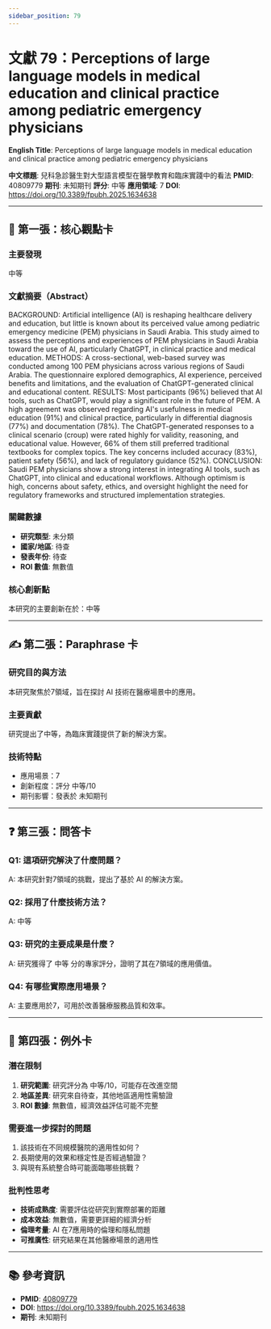 ```yaml
---
sidebar_position: 79
---
```


# 文獻 79：Perceptions of large language models in medical education and clinical practice among pediatric emergency physicians

**English Title**: Perceptions of large language models in medical education and clinical practice among pediatric emergency physicians

**中文標題**: 兒科急診醫生對大型語言模型在醫學教育和臨床實踐中的看法
**PMID**: 40809779
**期刊**: 未知期刊
**評分**: 中等
**應用領域**: 7
**DOI**: https://doi.org/10.3389/fpubh.2025.1634638

---

## 📌 第一張：核心觀點卡

### 主要發現
中等

### 文獻摘要（Abstract）
BACKGROUND: Artificial intelligence (AI) is reshaping healthcare delivery and education, but little is known about its perceived value among pediatric emergency medicine (PEM) physicians in Saudi Arabia. This study aimed to assess the perceptions and experiences of PEM physicians in Saudi Arabia toward the use of AI, particularly ChatGPT, in clinical practice and medical education. METHODS: A cross-sectional, web-based survey was conducted among 100 PEM physicians across various regions of Saudi Arabia. The questionnaire explored demographics, AI experience, perceived benefits and limitations, and the evaluation of ChatGPT-generated clinical and educational content. RESULTS: Most participants (96%) believed that AI tools, such as ChatGPT, would play a significant role in the future of PEM. A high agreement was observed regarding AI's usefulness in medical education (91%) and clinical practice, particularly in differential diagnosis (77%) and documentation (78%). The ChatGPT-generated responses to a clinical scenario (croup) were rated highly for validity, reasoning, and educational value. However, 66% of them still preferred traditional textbooks for complex topics. The key concerns included accuracy (83%), patient safety (56%), and lack of regulatory guidance (52%). CONCLUSION: Saudi PEM physicians show a strong interest in integrating AI tools, such as ChatGPT, into clinical and educational workflows. Although optimism is high, concerns about safety, ethics, and oversight highlight the need for regulatory frameworks and structured implementation strategies.

### 關鍵數據
- **研究類型**: 未分類
- **國家/地區**: 待查
- **發表年份**: 待查
- **ROI 數值**: 無數值

### 核心創新點
本研究的主要創新在於：中等

---

## ✍️ 第二張：Paraphrase 卡

### 研究目的與方法
本研究聚焦於7領域，旨在探討 AI 技術在醫療場景中的應用。

### 主要貢獻
研究提出了中等，為臨床實踐提供了新的解決方案。

### 技術特點
- 應用場景：7
- 創新程度：評分 中等/10
- 期刊影響：發表於 未知期刊

---

## ❓ 第三張：問答卡

### Q1: 這項研究解決了什麼問題？
A: 本研究針對7領域的挑戰，提出了基於 AI 的解決方案。

### Q2: 採用了什麼技術方法？
A: 中等

### Q3: 研究的主要成果是什麼？
A: 研究獲得了 中等 分的專家評分，證明了其在7領域的應用價值。

### Q4: 有哪些實際應用場景？
A: 主要應用於7，可用於改善醫療服務品質和效率。

---

## 🤔 第四張：例外卡

### 潛在限制
1. **研究範圍**: 研究評分為 中等/10，可能存在改進空間
2. **地區差異**: 研究來自待查，其他地區適用性需驗證
3. **ROI 數據**: 無數值，經濟效益評估可能不完整

### 需要進一步探討的問題
1. 該技術在不同規模醫院的適用性如何？
2. 長期使用的效果和穩定性是否經過驗證？
3. 與現有系統整合時可能面臨哪些挑戰？

### 批判性思考
- **技術成熟度**: 需要評估從研究到實際部署的距離
- **成本效益**: 無數值，需要更詳細的經濟分析
- **倫理考量**: AI 在7應用時的倫理和隱私問題
- **可推廣性**: 研究結果在其他醫療場景的適用性

---

## 📚 參考資訊
- **PMID**: [40809779](https://pubmed.ncbi.nlm.nih.gov/40809779/)
- **DOI**: https://doi.org/10.3389/fpubh.2025.1634638
- **期刊**: 未知期刊
